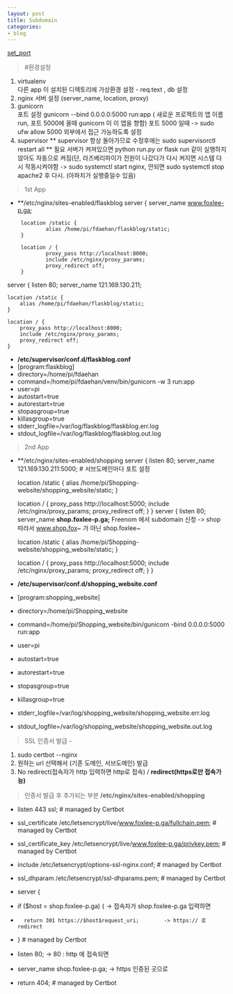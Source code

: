 ```yaml
---
layout: post
title: Subdomain
categories:
- blog
---
```

[set_port]

> #환경설정
1. virtualenv   
 다른 app 이 설치된 디렉토리에 가상환경 설정 - req.text , db 설정
2. nginx 
 서버 설정 (server_name, location, proxy)
3. gunicorn     
 포트 설정 gunicorn --bind 0.0.0.0:5000 run:app   ( 새로운 프로젝트의 앱 이름 run, 포트 5000에 올때 gunicorn 이 이 앱을 향함)
 포트 5000 일때 -> sudo ufw allow 5000 외부에서 접근 가능하도록 설정
4. supervisor 
   ** supervisor 항상 돌아가므로 수정후에는 sudo supervisorctl restart all ** 필요
 서버가 켜져있으면 python run.py or flask run 같이 실행하지 않아도 자동으로 켜짐(단, 라즈베리파이가 전원이 나갔다가 다시 켜지면 시스템 다시 작동시켜야함 -> sudo systemctl start nginx, 안되면 sudo systemctl stop apache2 후 다시. (아파치가 실행중일수 있음)

> 1st App 
 - **/etc/nginx/sites-enabled/flaskblog
 server {
        server_name www.foxlee-p.ga;

        location /static {
                alias /home/pi/fdaehan/flaskblog/static;
        }

        location / {
                proxy_pass http://localhost:8000;
                include /etc/nginx/proxy_params;
                proxy_redirect off;
        }
 server {
	listen 80;
	server_name 121.169.130.211;
	
	location /static {
		alias /home/pi/fdaehan/flaskblog/static;
	}

	location / {
		proxy_pass http://localhost:8000;
		include /etc/nginx/proxy_params;
		proxy_redirect off;
	}    

 -   **/etc/supervisor/conf.d/flaskblog.conf**
 -  [program:flaskblog]
 -  directory=/home/pi/fdaehan
 -  command=/home/pi/fdaehan/venv/bin/gunicorn -w 3 run:app
 -  user=pi
 -  autostart=true
 -  autorestart=true
 -  stopasgroup=true
 -  killasgroup=true
 -  stderr_logfile=/var/log/flaskblog/flaskblog.err.log
 -  stdout_logfile=/var/log/flaskblog/flaskblog.out.log


> 2nd App
 - **/etc/nginx/sites-enabled/shopping
 server {
	listen 80;
	server_name 121.169.130.211:5000;                               # 서브도메인마다 포트 설정

	location /static {
		alias /home/pi/Shopping-website/shopping_website/static;
	} 

	location / {
		proxy_pass http://localhost:5000;
		include /etc/nginx/proxy_params;
		proxy_redirect off;
	}
}
 server {
	listen 80;
	server_name **shop.foxlee-p.ga;**                         Freenom 에서 subdomain 신청 -> shop 따라서 www.shop.fox~ 가 아닌 shop.foxlee~

	location /static {
		alias /home/pi/Shopping-website/shopping_website/static;
	} 

	location / {
		proxy_pass http://localhost:5000;
		include /etc/nginx/proxy_params;
		proxy_redirect off;
	}
}

 -   **/etc/supervisor/conf.d/shopping_website.conf**
 -  [program:shopping_website]
 -  directory=/home/pi/Shopping_website
 -  command=/home/pi/Shopping_website/bin/gunicorn -bind 0.0.0.0:5000 run:app
 -  user=pi
 -  autostart=true
 -  autorestart=true
 -  stopasgroup=true
 -  killasgroup=true
 -  stderr_logfile=/var/log/shopping_website/shopping_website.err.log
 -  stdout_logfile=/var/log/shopping_website/shopping_website.out.log
 
 
> SSL 인증서 발급 - 
1. sudo certbot --nginx 
2. 원하는 url 선택해서 (기존 도메인, 서브도메인) 발급
3. No redirect(접속자가 http 입력하면 http로 접속) / **redirect(https로만 접속가능)**
 
> 인증서 발급 후 추가되는 부분 **/etc/nginx/sites-enabled/shopping**
 
* listen 443 ssl; # managed by Certbot
* ssl_certificate /etc/letsencrypt/live/www.foxlee-p.ga/fullchain.pem; # managed by Certbot
* ssl_certificate_key /etc/letsencrypt/live/www.foxlee-p.ga/privkey.pem; # managed by Certbot
* include /etc/letsencrypt/options-ssl-nginx.conf; # managed by Certbot
* ssl_dhparam /etc/letsencrypt/ssl-dhparams.pem; # managed by Certbot

 * server {
 *   if ($host = shop.foxlee-p.ga) {                  -> 접속자가 shop.foxlee-p.ga 입력하면
 *       return 301 https://$host$request_uri;        -> https:// 로 redirect
 *   } # managed by Certbot


*	listen 80;                          -> 80 : http 에 접속되면
*	server_name shop.foxlee-p.ga;       -> https 인증된 곳으로
*    return 404; # managed by Certbot

 
 
 
 
 
 
 
 
 
 
 [set_port]: https://stackoverflow.com/questions/48205495/python-how-to-run-multiple-flask-apps-from-same-client-machine



